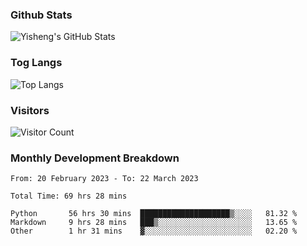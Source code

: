 ### Github Stats
![Yisheng's GitHub Stats](https://github-readme-stats-9qabuvhk1-gongyisheng.vercel.app/api?username=gongyisheng&count_private=true&show_icons=true)
### Tog Langs
![Top Langs](https://github-readme-stats-9qabuvhk1-gongyisheng.vercel.app/api/top-langs/?username=gongyisheng&layout=compact)
### Visitors
![Visitor Count](https://profile-counter.glitch.me/gongyisheng/count.svg)
### Monthly Development Breakdown
<!--START_SECTION:waka-->

```text
From: 20 February 2023 - To: 22 March 2023

Total Time: 69 hrs 28 mins

Python       56 hrs 30 mins  ████████████████████▒░░░░   81.32 %
Markdown     9 hrs 28 mins   ███▒░░░░░░░░░░░░░░░░░░░░░   13.65 %
Other        1 hr 31 mins    ▓░░░░░░░░░░░░░░░░░░░░░░░░   02.20 %
```

<!--END_SECTION:waka-->
